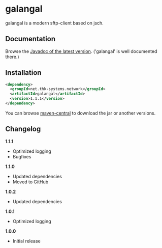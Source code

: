 # galangal

galangal is a modern sftp-client based on jsch. 


## Documentation

Browse the [Javadoc of the latest version](http://www.thk-systems.de/content/oss/javadoc/galangal/current/index.html). ('galangal' is well documented there.)


## Installation

```xml
<dependency>
  <groupId>net.thk-systems.network</groupId>
  <artifactId>galangal</artifactId>
  <version>1.1.1</version>
</dependency>
```
You can browse [maven-central](http://search.maven.org/#artifactdetails|net.thk-systems.network|galangal|1.1.1|jar) to download the jar or another versions.


## Changelog

**1.1.1**

* Optimized logging
* Bugfixes

**1.1.0**

* Updated dependencies
* Moved to GitHub

**1.0.2**

* Updated dependencies

**1.0.1**

* Optimized logging

**1.0.0**

* Initial release
